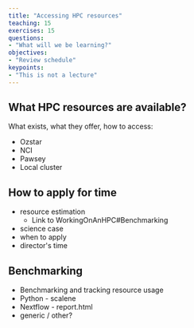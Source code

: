 ```yaml
---
title: "Accessing HPC resources"
teaching: 15
exercises: 15
questions:
- "What will we be learning?"
objectives:
- "Review schedule"
keypoints:
- "This is not a lecture"
---
```


## What HPC resources are available?
What exists, what they offer, how to access:
- Ozstar
- NCI
- Pawsey
- Local cluster


## How to apply for time
- resource estimation
  - Link to WorkingOnAnHPC#Benchmarking
- science case
- when to apply
- director's time

## Benchmarking
- Benchmarking and tracking resource usage
- Python - scalene
- Nextflow - report.html
- generic / other?